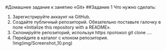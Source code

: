 #Домашнее задание к занятию «Git»
##Задание 1
Что нужно сделать:
1.	Зарегистрируйте аккаунт на GitHub.
2.	Создайте публичный репозиторий. Обязательно поставьте галочку в поле «Initialize this repository with a README».
3.	Склонируйте репозиторий, используя https протокол git clone ....
4.	Перейдите в каталог с клоном репозитория.
!img(img/Screenshot_10.png)
